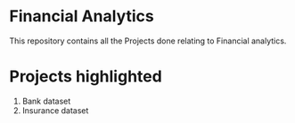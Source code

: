 # Financial Analytics
This repository contains all the Projects done relating to Financial analytics.

# Projects highlighted
1. Bank dataset
2. Insurance dataset


